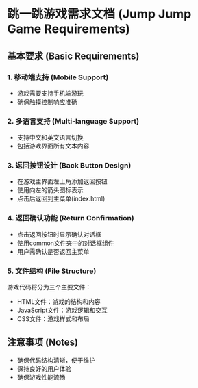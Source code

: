 # 跳一跳游戏需求文档 (Jump Jump Game Requirements)

## 基本要求 (Basic Requirements)

### 1. 移动端支持 (Mobile Support)
- 游戏需要支持手机端游玩
- 确保触摸控制响应准确

### 2. 多语言支持 (Multi-language Support)
- 支持中文和英文语言切换
- 包括游戏界面所有文本内容

### 3. 返回按钮设计 (Back Button Design)
- 在游戏主界面左上角添加返回按钮
- 使用向左的箭头图标表示
- 点击后返回到主菜单(index.html)

### 4. 返回确认功能 (Return Confirmation)
- 点击返回按钮时显示确认对话框
- 使用common文件夹中的对话框组件
- 用户需确认是否返回主菜单

### 5. 文件结构 (File Structure)
游戏代码将分为三个主要文件：
- HTML文件：游戏的结构和内容
- JavaScript文件：游戏逻辑和交互
- CSS文件：游戏样式和布局

## 注意事项 (Notes)
- 确保代码结构清晰，便于维护
- 保持良好的用户体验
- 确保游戏性能流畅
